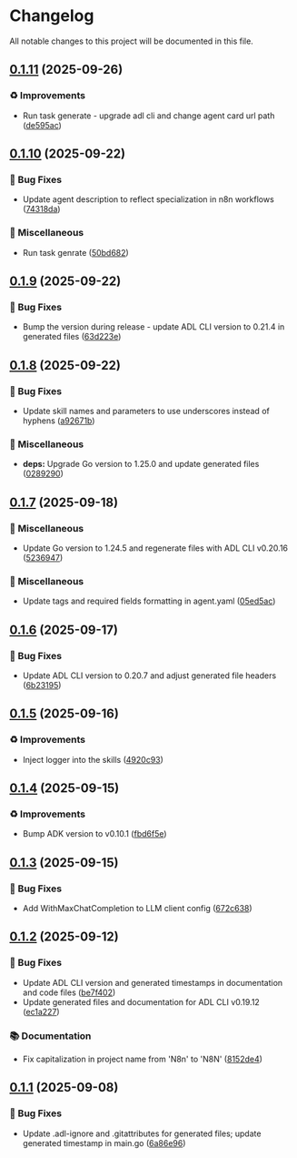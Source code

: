 # Changelog

All notable changes to this project will be documented in this file.

## [0.1.11](https://github.com/inference-gateway/n8n-agent/compare/v0.1.10...v0.1.11) (2025-09-26)

### ♻️ Improvements

* Run task generate - upgrade adl cli and change agent card url path ([de595ac](https://github.com/inference-gateway/n8n-agent/commit/de595ac3b7775f5c9d015b9019542a59e2d2b4e0))

## [0.1.10](https://github.com/inference-gateway/n8n-agent/compare/v0.1.9...v0.1.10) (2025-09-22)

### 🐛 Bug Fixes

* Update agent description to reflect specialization in n8n workflows ([74318da](https://github.com/inference-gateway/n8n-agent/commit/74318dabce7a6f37b3e76ab58e3c13f619095a10))

### 🔧 Miscellaneous

* Run task genrate ([50bd682](https://github.com/inference-gateway/n8n-agent/commit/50bd68205d87d1f238d9b09843c1eb3510fdbb70))

## [0.1.9](https://github.com/inference-gateway/n8n-agent/compare/v0.1.8...v0.1.9) (2025-09-22)

### 🐛 Bug Fixes

* Bump the version during release - update ADL CLI version to 0.21.4 in generated files ([63d223e](https://github.com/inference-gateway/n8n-agent/commit/63d223eeb363627cf916a26b70a90e425f5fcdb4))

## [0.1.8](https://github.com/inference-gateway/n8n-agent/compare/v0.1.7...v0.1.8) (2025-09-22)

### 🐛 Bug Fixes

* Update skill names and parameters to use underscores instead of hyphens ([a92671b](https://github.com/inference-gateway/n8n-agent/commit/a92671b78c2ac3e08a132381fb9f7d6854175bee))

### 🔧 Miscellaneous

* **deps:** Upgrade Go version to 1.25.0 and update generated files ([0289290](https://github.com/inference-gateway/n8n-agent/commit/0289290f378508a52d57acb6235ab7962a888b19))

## [0.1.7](https://github.com/inference-gateway/n8n-agent/compare/v0.1.6...v0.1.7) (2025-09-18)

### 🔧 Miscellaneous

* Update Go version to 1.24.5 and regenerate files with ADL CLI v0.20.16 ([5236947](https://github.com/inference-gateway/n8n-agent/commit/5236947e2ffc6ef444967e847c01674950c72cf8))

### 🎨 Miscellaneous

* Update tags and required fields formatting in agent.yaml ([05ed5ac](https://github.com/inference-gateway/n8n-agent/commit/05ed5ac0bdcbb41cbd0e02ad9294b853aa675dbb))

## [0.1.6](https://github.com/inference-gateway/n8n-agent/compare/v0.1.5...v0.1.6) (2025-09-17)

### 🐛 Bug Fixes

* Update ADL CLI version to 0.20.7 and adjust generated file headers ([6b23195](https://github.com/inference-gateway/n8n-agent/commit/6b231958bb2cb1b72bd9f1235155e0930796191e))

## [0.1.5](https://github.com/inference-gateway/n8n-agent/compare/v0.1.4...v0.1.5) (2025-09-16)

### ♻️ Improvements

* Inject logger into the skills ([4920c93](https://github.com/inference-gateway/n8n-agent/commit/4920c93e6fd9c2c03f2effc8db3044bc688ab014))

## [0.1.4](https://github.com/inference-gateway/n8n-agent/compare/v0.1.3...v0.1.4) (2025-09-15)

### ♻️ Improvements

* Bump ADK version to v0.10.1 ([fbd6f5e](https://github.com/inference-gateway/n8n-agent/commit/fbd6f5e47406d369425d86f5d6044c3b29384db3))

## [0.1.3](https://github.com/inference-gateway/n8n-agent/compare/v0.1.2...v0.1.3) (2025-09-15)

### 🐛 Bug Fixes

* Add WithMaxChatCompletion to LLM client config ([672c638](https://github.com/inference-gateway/n8n-agent/commit/672c63882fb0d3f319e8f3e3db9159f373e9e68a))

## [0.1.2](https://github.com/inference-gateway/n8n-agent/compare/v0.1.1...v0.1.2) (2025-09-12)

### 🐛 Bug Fixes

* Update ADL CLI version and generated timestamps in documentation and code files ([be7f402](https://github.com/inference-gateway/n8n-agent/commit/be7f402280c3b5492c6bac68f69b966cf45d512c))
* Update generated files and documentation for ADL CLI v0.19.12 ([ec1a227](https://github.com/inference-gateway/n8n-agent/commit/ec1a227a38d4496742290f150a6a8ec4da14a7f9))

### 📚 Documentation

* Fix capitalization in project name from 'N8n' to 'N8N' ([8152de4](https://github.com/inference-gateway/n8n-agent/commit/8152de4b1d6b70895dd5ee24389c5775511ba4fb))

## [0.1.1](https://github.com/inference-gateway/n8n-agent/compare/v0.1.0...v0.1.1) (2025-09-08)

### 🐛 Bug Fixes

* Update .adl-ignore and .gitattributes for generated files; update generated timestamp in main.go ([6a86e96](https://github.com/inference-gateway/n8n-agent/commit/6a86e967f26b694d3cfdd916804b1732efbba431))
